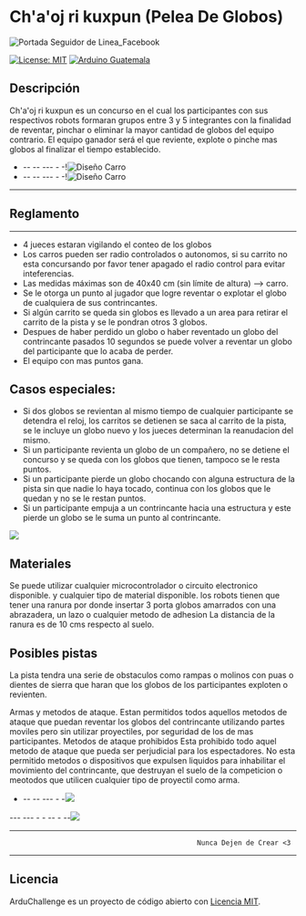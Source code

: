 # Ch'a'oj ri kuxpun (Pelea De Globos)

![Portada Seguidor de Linea_Facebook](https://github.com/spalmadroid/ArduChallenge/blob/master/Publicidad/PortadaEventoSeguidordeLinea_Facebook.png)

[![License: MIT](https://img.shields.io/badge/License-MIT-yellow.svg)](https://opensource.org/licenses/MIT)
[![Arduino Guatemala](https://img.shields.io/badge/Arduino-Guatemala-blue.svg)](https://www.facebook.com/ArduinoGuatemala)

## Descripción

Ch'a'oj ri kuxpun es un concurso en el cual los participantes con sus respectivos robots formaran grupos entre 3 y 5 integrantes
con la finalidad de reventar, pinchar o eliminar la mayor cantidad de globos del equipo contrario. 
El equipo ganador será el que reviente, explote o pinche mas globos al finalizar el tiempo establecido. 

- --  --  ---   - -!![Diseño Carro](Multimedia/Carro1.jpg)
- --  --  ---   - -!![Diseño Carro](Multimedia/Carro2.jpg)

-------------
## Reglamento
-------------------
- 4 jueces estaran vigilando el conteo de los globos 
- Los carros pueden ser radio controlados o autonomos, si su carrito no esta concursando por favor tener apagado el radio control para evitar inteferencias. 
- Las medidas máximas son de 40x40 cm (sin límite de altura) --> carro.
- Se le otorga un punto al jugador que logre reventar o explotar el globo de cualquiera de sus contrincantes.
- Si algún carrito se queda sin globos es llevado a un area para retirar el carrito de la pista y se le pondran otros 3 globos. 
- Despues de haber perdido un globo o haber reventado un globo del contrincante pasados 10 segundos se puede volver a reventar un globo del participante que lo acaba de perder.
- El equipo con mas puntos gana.
## Casos especiales:
- Si dos globos se revientan al mismo tiempo de cualquier participante se detendra el reloj, los carritos se detienen se saca al carrito de la pista, se le incluye un globo nuevo y los jueces determinan la reanudacion del mismo. 
- Si un participante revienta un globo de un compañero, no se detiene el concurso y se queda con los globos que tienen, tampoco se le resta puntos. 
- Si un participante pierde un globo chocando con alguna estructura de la pista sin que nadie lo haya tocado, continua con los globos que le quedan y no se le restan puntos.
- Si un participante empuja a un contrincante hacia una estructura y este pierde un globo se le suma un punto al contrincante. 

 
 ![](Carro1.jpg)


## Materiales

Se puede utilizar cualquier microcontrolador o circuito electronico disponible. 
y cualquier tipo de material disponible.
los robots tienen que tener una ranura por donde insertar 3 porta globos amarrados con una abrazadera, un lazo o cualquier metodo
de adhesion
La distancia de la ranura es de 10 cms respecto al suelo. 

## Posibles pistas
La pista tendra una serie de obstaculos como rampas o molinos con puas o dientes de sierra que haran que los globos de los participantes exploten o revienten.



Armas y metodos de ataque. 
Estan permitidos todos aquellos metodos de ataque que puedan reventar los globos del contrincante utilizando partes moviles pero sin utilizar proyectiles, por seguridad de los de mas participantes. 
Metodos de ataque prohibidos
Esta prohibido todo aquel metodo de ataque que pueda ser perjudicial para los espectadores.
No esta permitido metodos o dispositivos que expulsen liquidos para inhabilitar el movimiento del contrincante, 
que destruyan el suelo de la competicion o meotodos que utilicen cualquier tipo de proyectil como arma.

- --  --  ---   - -![](Pistas1.jpg)


--- --- - - -- - --![](Multimedia/Linea.jpg)

---------
                                                  Nunca Dejen de Crear <3
--------
## Licencia

ArduChallenge es un proyecto de código abierto con [Licencia MIT](https://opensource.org/licenses/MIT).


